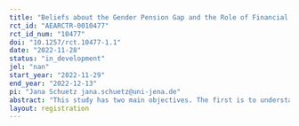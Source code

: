 ```yaml
---
title: "Beliefs about the Gender Pension Gap and the Role of Financial Literacy"
rct_id: "AEARCTR-0010477"
rct_id_num: "10477"
doi: "10.1257/rct.10477-1.1"
date: "2022-11-28"
status: "in_development"
jel: "nan"
start_year: "2022-11-29"
end_year: "2022-12-13"
pi: "Jana Schuetz jana.schuetz@uni-jena.de"
abstract: "This study has two main objectives. The first is to understand what shapes respondents' beliefs about the gender pension gap, that is, what factors they take into account when giving their estimate and how this relates to their socioeconomic characteristics as well as their financial literacy. The second objective is to understand the impact of providing the right information to a random subsample and whether this changes respondents' views and attitudes about the fairness and impact of the gender pension gap and about policies that could help reduce the gap, and whether respondents' financial literacy matters. "
layout: registration
---
```


